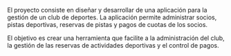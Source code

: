 El proyecto consiste en diseñar y desarrollar de una aplicación para la gestión de un club de deportes.
La aplicación permite administrar socios, pistas deportivas, reservas de pistas y pagos de cuotas de los socios.

El objetivo es crear una herramienta que facilite a la administración del club, la gestión de las reservas de actividades deportivas y el control de pagos.
